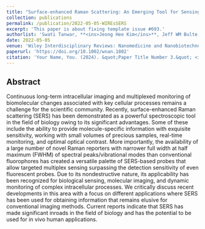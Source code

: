 ```yaml
---
title: "Surface‐enhanced Raman Scattering: An Emerging Tool for Sensing Cellular Function"
collection: publications
permalink: /publication/2022-05-05-WIREsSERS
excerpt: 'This paper is about fixing template issue #693.'
authorlist: 'Swati Tanwar, **<ins>Jeong Hee Kim</ins>**, Jeff WM Bulte, Ishan Barman'
date: 2022-05-05
venue: 'Wiley Interdisciplinary Reviews: Nanomedicine and Nanobiotechnology'
paperurl: 'https://doi.org/10.1002/wnan.1802'
citation: 'Your Name, You. (2024). &quot;Paper Title Number 3.&quot; <i>GitHub Journal of Bugs</i>. 1(3).'
---
```


Abstract
------
Continuous long-term intracellular imaging and multiplexed monitoring of biomolecular changes associated with key cellular processes remains a challenge for the scientific community. Recently, surface-enhanced Raman scattering (SERS) has been demonstrated as a powerful spectroscopic tool in the field of biology owing to its significant advantages. Some of these include the ability to provide molecule-specific information with exquisite sensitivity, working with small volumes of precious samples, real-time monitoring, and optimal optical contrast. More importantly, the availability of a large number of novel Raman reporters with narrower full width at half maximum (FWHM) of spectral peaks/vibrational modes than conventional fluorophores has created a versatile palette of SERS-based probes that allow targeted multiplex sensing surpassing the detection sensitivity of even fluorescent probes. Due to its nondestructive nature, its applicability has been recognized for biological sensing, molecular imaging, and dynamic monitoring of complex intracellular processes. We critically discuss recent developments in this area with a focus on different applications where SERS has been used for obtaining information that remains elusive for conventional imaging methods. Current reports indicate that SERS has made significant inroads in the field of biology and has the potential to be used for in vivo human applications.
